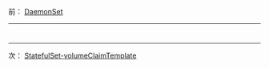 前： [DaemonSet](DaemonSet.md)  

---

# 

---

次： [StatefulSet-volumeClaimTemplate](StatefulSet-volumeClaimTemplate.md)  
